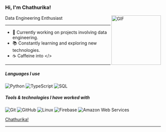 ### Hi, I'm Chathurika!

<img align="right" alt="GIF" height="160px" src="https://user-images.githubusercontent.com/74038190/216655818-2e7b9a31-49bf-4744-85a8-db8a2577c45c.gif" />

Data Engineering Enthusiast

---

- 👧 Currently working on projects involving data engineering.
- 📚 Constantly learning and exploring new technologies.
- ☕ Caffeine into </>

---

##### Languages I use

![Python](https://img.shields.io/badge/-Python-000000?style=flat&logo=python)
![TypeScript](https://img.shields.io/badge/-TypeScript-000000?style=flat&logo=typescript)
![SQL](https://img.shields.io/badge/-SQL-000000?style=flat&logo=postgresql)

##### Tools & technologies I have worked with

![Git](https://img.shields.io/badge/-Git-222222?style=flat&logo=git&logoColor=F05032)
![GitHub](https://img.shields.io/badge/-GitHub-222222?style=flat&logo=github&logoColor=181717)
![Linux](https://img.shields.io/badge/-Linux-222222?style=flat&logo=linux&logoColor=FCC624)
![Firebase](https://img.shields.io/badge/Firebase-222222?style=flat-square&logo=firebase)
![Amazon Web Services](https://img.shields.io/badge/-Amazon%20Web%20Services-222222?style=flat-square&logo=Amazon-Web-Service)
<br/>

[Chathurika!](https://github.com/geethzy)

---
